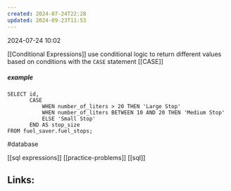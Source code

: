 ```yaml
---
created: 2024-07-24T22:28
updated: 2024-09-23T11:53
---
```

2024-07-24 10:02

[[Conditional Expressions]] use conditional logic to return different values based on conditions with the `CASE` statement 
[[CASE]]
##### example
```
SELECT id, 
       CASE 
           WHEN number_of_liters > 20 THEN 'Large Stop'
           WHEN number_of_liters BETWEEN 10 AND 20 THEN 'Medium Stop'
           ELSE 'Small Stop'
       END AS stop_size
FROM fuel_saver.fuel_stops;

```

#database 

[[sql expressions]] [[practice-problems]] [[sql]]
## Links:



